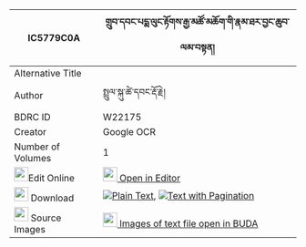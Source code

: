 |IC5779C0A|གྲུབ་དབང་པདྨ་ལུང་རྟོགས་རྒྱ་མཚོ་མཆོག་གི་རྣམ་ཐར་བྱང་ཆུབ་ལམ་བསྟན། 
| --- | --- 
|Alternative Title |
|Author| སྤྲུལ་སྐུ་ཚེ་དབང་རྡོ་རྗེ།
|BDRC ID | W22175
|Creator | Google OCR
|Number of Volumes| 1
|<img width="25" src="https://img.icons8.com/color/25/000000/edit-property.png">Edit Online| [<img width="25" src="https://avatars.githubusercontent.com/u/45091458?s=200&v=4"> Open in Editor](http://editor.openpecha.org/IC5779C0A)
|<img width="25" src="https://img.icons8.com/fluent/48/000000/download-2.png"/>  Download | [![](https://img.icons8.com/color/20/000000/txt.png)Plain Text](https://github.com/Openpecha/IC5779C0A/releases/download/v1/drub_wang_pema_lungtok_gyatso__plain_IC5779C0A.zip), [![](https://img.icons8.com/color/20/000000/txt.png)Text with Pagination](https://github.com/Openpecha/IC5779C0A/releases/download/v1/drub_wang_pema_lungtok_gyatso__pages_IC5779C0A.zip)
|<img width="25" src="https://img.icons8.com/plasticine/100/000000/pictures-folder.png"/>  Source Images | [<img width="25" src="https://library.bdrc.io/icons/BUDA-small.svg"> Images of text file open in BUDA](https://library.bdrc.io/show/bdr:W22175)